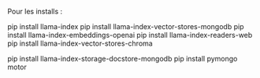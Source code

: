 Pour les installs :

pip install llama-index
pip install llama-index-vector-stores-mongodb
pip install llama-index-embeddings-openai
pip install llama-index-readers-web
pip install llama-index-vector-stores-chroma

pip install llama-index-storage-docstore-mongodb
pip install pymongo motor 
<!-- avec mongo -->